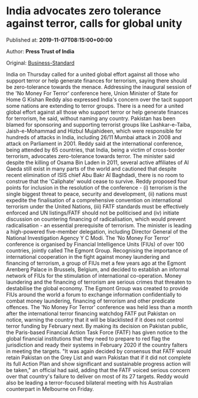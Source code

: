 
# India advocates zero tolerance against terror, calls for global unity

Published at: **2019-11-07T08:15:00+00:00**

Author: **Press Trust of India**

Original: [Business-Standard](https://www.business-standard.com/article/pti-stories/india-calls-for-united-global-effort-against-terror-financing-119110700633_1.html)

India on Thursday called for a united global effort against all those who support terror or help generate finances for terrorism, saying there should be zero-tolerance towards the menace.
Addressing the inaugural session of the 'No Money For Terror' conference here, Union Minister of State for Home G Kishan Reddy also expressed India's concern over the tacit support some nations are extending to terror groups.
There is a need for a united global effort against all those who support terror or help generate finances for terrorism, he said, without naming any country.
Pakistan has been blamed for sponsoring and supporting terrorist groups like Lashkar-e-Taiba, Jaish-e-Mohammad and Hizbul Mujahideen, which were responsible for hundreds of attacks in India, including 26/11 Mumbai attack in 2008 and attack on Parliament in 2001.
Reddy said at the international conference, being attended by 65 countries, that India, being a victim of cross-border terrorism, advocates zero-tolerance towards terror.
The minister said despite the killing of Osama Bin Laden in 2011, several active affiliates of Al Qaeda still exist in many parts of the world and cautioned that despite recent elimination of ISIS chief Abu Bakr Al Baghdadi, there is no room to construe that the 'Caliphate' would cease to survive.
Reddy proposed four points for inclusion in the resolution of the conference - (i) terrorism is the single biggest threat to peace, security and development, (ii) nations must expedite the finalisation of a comprehensive convention on international terrorism under the United Nations, (iii) FATF standards must be effectively enforced and UN listings/FATF should not be politicised and (iv) initiate discussion on countering financing of radicalisation, which would prevent radicalisation - an essential prerequisite of terrorism.
The minister is leading a high-powered five-member delegation, including Director General of the National Investigation Agency Y C Modi.
The 'No Money For Terror' conference is organised by Financial Intelligence Units (FIUs) of over 100 countries, jointly called The Egmont Group.
Recognising the importance of international cooperation in the fight against money laundering and financing of terrorism, a group of FIUs met a few years ago at the Egmont Arenberg Palace in Brussels, Belgium, and decided to establish an informal network of FIUs for the stimulation of international co-operation.
Money laundering and the financing of terrorism are serious crimes that threaten to destabilise the global economy.
The Egmont Group was created to provide FIUs around the world a forum to exchange information confidentially to combat money laundering, financing of terrorism and other predicate offences.
The 'No Money For Terror' conference was held less than a month after the international terror financing watchdog FATF put Pakistan on notice, warning the country that it will be blacklisted if it does not control terror funding by February next.
By making its decision on Pakistan public, the Paris-based Financial Action Task Force (FATF) has given notice to the global financial institutions that they need to prepare to red flag the jurisdiction and ready their systems in February 2020 if the country falters in meeting the targets.
"It was again decided by consensus that FATF would retain Pakistan on the Grey List and warn Pakistan that if it did not complete its full Action Plan and show significant and sustainable progress action will be taken," an official had said, adding that the FATF voiced serious concern over that country's failure to deliver on most of its 27 targets.
Reddy would also be leading a terror-focused bilateral meeting with his Australian counterpart in Melbourne on Friday.
